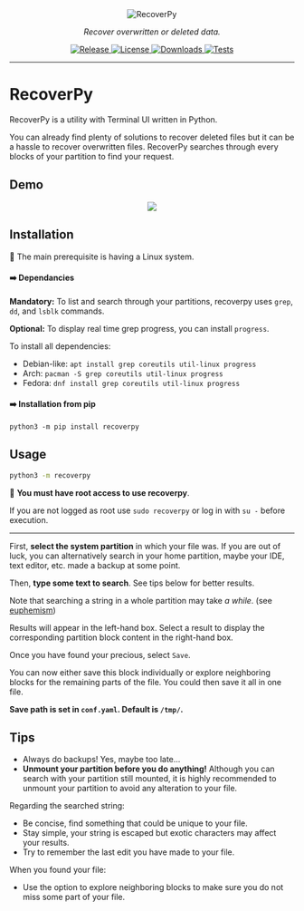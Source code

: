 <div align="center">
    <img src="docs/assets/logo.png" alt="RecoverPy">
</div>

<p align="center">
    <em>Recover overwritten or deleted data.</em>
</p>

<p align="center">
<a href="https://img.shields.io/github/v/release/pablolec/recoverpy" target="_blank">
    <img src="https://img.shields.io/github/v/release/pablolec/recoverpy" alt="Release">
</a>
<a href="https://github.com/PabloLec/recoverpy/blob/main/LICENSE" target="_blank">
    <img src="https://img.shields.io/github/license/pablolec/recoverpy" alt="License">
</a>
<a href="https://pepy.tech/project/recoverpy" target="_blank">
    <img src="https://static.pepy.tech/personalized-badge/recoverpy?period=total&units=abbreviation&left_color=grey&right_color=red&left_text=downloads" alt="Downloads">
</a>
<a href="#" target="_blank">
    <img src="https://github.com/PabloLec/recoverpy/actions/workflows/recoverpy-tests.yml/badge.svg?branch=main" alt="Tests">
</a>
</p>

---

# RecoverPy

RecoverPy is a utility with Terminal UI written in Python.

You can already find plenty of solutions to recover deleted files but it can be a hassle to recover overwritten files. RecoverPy searches through every blocks of your partition to find your request.



## Demo

<p align="center">
    <img src="docs/assets/demo.gif">
</p>

## Installation

:penguin: The main prerequisite is having a Linux system.

#### :arrow_right: Dependancies

**Mandatory:** To list and search through your partitions, recoverpy uses `grep`, `dd`, and `lsblk` commands.

**Optional:** To display real time grep progress, you can install `progress`.

To install all dependencies:
- Debian-like: `apt install grep coreutils util-linux progress`
- Arch: `pacman -S grep coreutils util-linux progress`
- Fedora: `dnf install grep coreutils util-linux progress`

#### :arrow_right: Installation from pip

`python3 -m pip install recoverpy`

## Usage

```bash
python3 -m recoverpy
```

:red_circle: **You must have root access to use recoverpy**.

If you are not logged as root use `sudo recoverpy` or log in with `su -` before execution.

---

First, **select the system partition** in which your file was. If you are out of luck, you can alternatively search in your home partition, maybe your IDE, text editor, etc. made a backup at some point.

Then, **type some text to search**. See tips below for better results.

Note that searching a string in a whole partition may take _a while_. (see [euphemism](https://en.wikipedia.org/wiki/Euphemism "euphemism"))

Results will appear in the left-hand box. Select a result to display the corresponding partition block content in the right-hand box.

Once you have found your precious, select `Save`.

You can now either save this block individually or explore neighboring blocks for the remaining parts of the file. You could then save it all in one file.

**Save path is set in `conf.yaml`. Default is `/tmp/`.**

## Tips

- Always do backups! Yes, maybe too late...
- **Unmount your partition before you do anything!** Although you can search with your partition still mounted, it is highly recommended to unmount your partition to avoid any alteration to your file.

Regarding the searched string:

- Be concise, find something that could be unique to your file.
- Stay simple, your string is escaped but exotic characters may affect your results.
- Try to remember the last edit you have made to your file.

When you found your file:

- Use the option to explore neighboring blocks to make sure you do not miss some part of your file.
